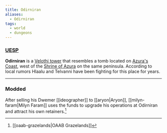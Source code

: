 ```yaml
---
title: Odirniran
aliases:
  - Odirniran
tags:
  - world
  - dungeons
---
```

### [UESP](https://en.uesp.net/wiki/Morrowind:Odirniran_(place))
**Odirniran** is a [Velothi tower](https://en.uesp.net/wiki/Morrowind:Velothi_Towers "Morrowind:Velothi Towers") that resembles a tomb located on [Azura's Coast](https://en.uesp.net/wiki/Morrowind:Azura%27s_Coast "Morrowind:Azura's Coast"), west of the [Shrine of Azura](https://en.uesp.net/wiki/Morrowind:Shrine_of_Azura "Morrowind:Shrine of Azura") on the same peninsula. According to local rumors Hlaalu and Telvanni have been fighting for this place for years.

***
### Modded
After selling his Dwemer [[ideographer]] to [[aryon|Aryon]], [[milyn-faram|Milyn Faram]] uses the funds to upgrade his operations at Odirniran and attract his own retainers.[^1]

[^1]: [[oaab-grazelands|OAAB Grazelands]]